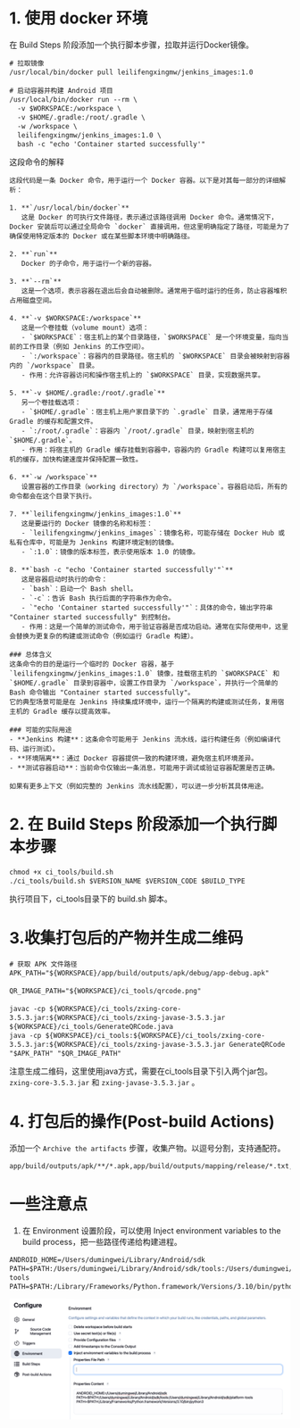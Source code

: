 


# 1. 使用 docker 环境

在 Build Steps 阶段添加一个执行脚本步骤，拉取并运行Docker镜像。

```shell
# 拉取镜像
/usr/local/bin/docker pull leilifengxingmw/jenkins_images:1.0

# 启动容器并构建 Android 项目
/usr/local/bin/docker run --rm \
  -v $WORKSPACE:/workspace \
  -v $HOME/.gradle:/root/.gradle \
  -w /workspace \
  leilifengxingmw/jenkins_images:1.0 \
  bash -c "echo 'Container started successfully'"

```

这段命令的解释

```shell
这段代码是一条 Docker 命令，用于运行一个 Docker 容器。以下是对其每一部分的详细解析：

1. **`/usr/local/bin/docker`**  
   这是 Docker 的可执行文件路径，表示通过该路径调用 Docker 命令。通常情况下，Docker 安装后可以通过全局命令 `docker` 直接调用，但这里明确指定了路径，可能是为了确保使用特定版本的 Docker 或在某些脚本环境中明确路径。

2. **`run`**  
   Docker 的子命令，用于运行一个新的容器。

3. **`--rm`**  
   这是一个选项，表示容器在退出后会自动被删除。通常用于临时运行的任务，防止容器堆积占用磁盘空间。

4. **`-v $WORKSPACE:/workspace`**  
   这是一个卷挂载（volume mount）选项：
   - `$WORKSPACE`：宿主机上的某个目录路径，`$WORKSPACE` 是一个环境变量，指向当前的工作目录（例如 Jenkins 的工作空间）。
   - `:/workspace`：容器内的目录路径。宿主机的 `$WORKSPACE` 目录会被映射到容器内的 `/workspace` 目录。
   - 作用：允许容器访问和操作宿主机上的 `$WORKSPACE` 目录，实现数据共享。

5. **`-v $HOME/.gradle:/root/.gradle`**  
   另一个卷挂载选项：
   - `$HOME/.gradle`：宿主机上用户家目录下的 `.gradle` 目录，通常用于存储 Gradle 的缓存和配置文件。
   - `:/root/.gradle`：容器内 `/root/.gradle` 目录，映射到宿主机的 `$HOME/.gradle`。
   - 作用：将宿主机的 Gradle 缓存挂载到容器中，容器内的 Gradle 构建可以复用宿主机的缓存，加快构建速度并保持配置一致性。

6. **`-w /workspace`**  
   设置容器的工作目录（working directory）为 `/workspace`。容器启动后，所有的命令都会在这个目录下执行。

7. **`leilifengxingmw/jenkins_images:1.0`**  
   这是要运行的 Docker 镜像的名称和标签：
   - `leilifengxingmw/jenkins_images`：镜像名称，可能存储在 Docker Hub 或私有仓库中，可能是为 Jenkins 构建环境定制的镜像。
   - `:1.0`：镜像的版本标签，表示使用版本 1.0 的镜像。

8. **`bash -c "echo 'Container started successfully'"`**  
   这是容器启动时执行的命令：
   - `bash`：启动一个 Bash shell。
   - `-c`：告诉 Bash 执行后面的字符串作为命令。
   - `"echo 'Container started successfully'"`：具体的命令，输出字符串 "Container started successfully" 到控制台。
   - 作用：这是一个简单的测试命令，用于验证容器是否成功启动。通常在实际使用中，这里会替换为更复杂的构建或测试命令（例如运行 Gradle 构建）。

### 总体含义
这条命令的目的是运行一个临时的 Docker 容器，基于 `leilifengxingmw/jenkins_images:1.0` 镜像，挂载宿主机的 `$WORKSPACE` 和 `$HOME/.gradle` 目录到容器中，设置工作目录为 `/workspace`，并执行一个简单的 Bash 命令输出 "Container started successfully"。  
它的典型场景可能是在 Jenkins 持续集成环境中，运行一个隔离的构建或测试任务，复用宿主机的 Gradle 缓存以提高效率。

### 可能的实际用途
- **Jenkins 构建**：这条命令可能用于 Jenkins 流水线，运行构建任务（例如编译代码、运行测试）。
- **环境隔离**：通过 Docker 容器提供一致的构建环境，避免宿主机环境差异。
- **测试容器启动**：当前命令仅输出一条消息，可能用于调试或验证容器配置是否正确。

如果有更多上下文（例如完整的 Jenkins 流水线配置），可以进一步分析其具体用途。
```

# 2. 在 Build Steps 阶段添加一个执行脚本步骤

```shell
chmod +x ci_tools/build.sh
./ci_tools/build.sh $VERSION_NAME $VERSION_CODE $BUILD_TYPE
```
执行项目下，ci_tools目录下的 build.sh 脚本。

# 3.收集打包后的产物并生成二维码

```shell
# 获取 APK 文件路径
APK_PATH="${WORKSPACE}/app/build/outputs/apk/debug/app-debug.apk"

QR_IMAGE_PATH="${WORKSPACE}/ci_tools/qrcode.png"

javac -cp ${WORKSPACE}/ci_tools/zxing-core-3.5.3.jar:${WORKSPACE}/ci_tools/zxing-javase-3.5.3.jar ${WORKSPACE}/ci_tools/GenerateQRCode.java
java -cp ${WORKSPACE}/ci_tools:${WORKSPACE}/ci_tools/zxing-core-3.5.3.jar:${WORKSPACE}/ci_tools/zxing-javase-3.5.3.jar GenerateQRCode "$APK_PATH" "$QR_IMAGE_PATH"
```

注意生成二维码，这里使用java方式，需要在ci_tools目录下引入两个jar包。`zxing-core-3.5.3.jar` 和 `zxing-javase-3.5.3.jar` 。
# 4. 打包后的操作(Post-build Actions)
添加一个 `Archive the artifacts` 步骤，收集产物。以逗号分割，支持通配符。
```shell
app/build/outputs/apk/**/*.apk,app/build/outputs/mapping/release/*.txt,ci_tools/qrcode.png
```

# 一些注意点

1. 在 Environment 设置阶段，可以使用 Inject environment variables to the build process，把一些路径传递给构建进程。

```shell
ANDROID_HOME=/Users/dumingwei/Library/Android/sdk
PATH=$PATH:/Users/dumingwei/Library/Android/sdk/tools:/Users/dumingwei/Library/Android/sdk/platform-tools
PATH=$PATH:/Library/Frameworks/Python.framework/Versions/3.10/bin/python3
```

![Environment 注入环境变量.png](Environment%20%E6%B3%A8%E5%85%A5%E7%8E%AF%E5%A2%83%E5%8F%98%E9%87%8F.png)
